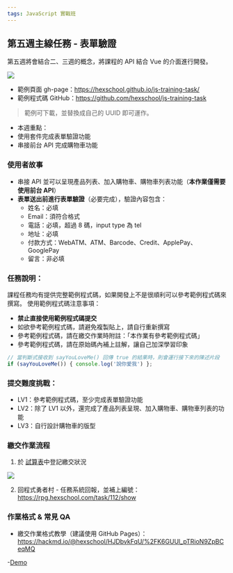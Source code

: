 ```yaml
---
tags: JavaScript 實戰班
---
```



## 第五週主線任務 - 表單驗證
第五週將會結合二、三週的概念，將課程的 API 結合 Vue 的介面進行開發。

![](https://i.imgur.com/MUBzXrN.png)

- 範例頁面 gh-page：https://hexschool.github.io/js-training-task/
- 範例程式碼 GitHub：https://github.com/hexschool/js-training-task
> 範例可下載，並替換成自己的 UUID 即可運作。

- 本週重點：
- 使用套件完成表單驗證功能
- 串接前台 API 完成購物車功能

### 使用者故事

- 串接 API 並可以呈現產品列表、加入購物車、購物車列表功能（**本作業僅需要使用前台 API**）
- **表單送出前進行表單驗證**（必要完成），驗證內容包含：
    - 姓名：必填
    - Email：須符合格式
    - 電話：必填，超過 8 碼，input type 為 tel
    - 地址：必填
    - 付款方式：WebATM、ATM、Barcode、Credit、ApplePay、GooglePay
    - 留言：非必填

### 任務說明：

課程任務均有提供完整範例程式碼，如果開發上不是很順利可以參考範例程式碼來撰寫。
使用範例程式碼注意事項：
- **禁止直接使用範例程式碼提交**
- 如欲參考範例程式碼，請避免複製貼上，請自行重新撰寫
- 參考範例程式碼，請在繳交作業時附註：「本作業有參考範例程式碼」
- 參考範例程式碼，請在原始碼內補上註解，讓自己加深學習印象
```js
// 當判斷式接收到 sayYouLoveMe() 回傳 true 的結果時，則會運行接下來的陳述片段
if (sayYouLoveMe()) { console.log('說你愛我') };
```

### 提交難度挑戰：
- LV1：參考範例程式碼，至少完成表單驗證功能
- LV2：除了 LV1 以外，還完成了產品列表呈現、加入購物車、購物車列表的功能
- LV3：自行設計購物車的版型


### 繳交作業流程

1. 於 [試算表](https://docs.google.com/spreadsheets/d/1DOk5jCqnz-y_z6M_aFaoNn3n-ayheFhQ6h2LLDzYaXg/edit#gid=0
)中登記繳交狀況

![](https://i.imgur.com/QIFVcDt.png)

2. 回程式勇者村 - 任務系統回報，並補上編號：https://rpg.hexschool.com/task/112/show

### 作業格式 & 常見 QA
- 繳交作業格式教學（建議使用 GitHub Pages）：https://hackmd.io/@hexschool/HJDbvkFqU/%2FK6GUUl_pTRioN9ZpBCeqMQ

-[Demo](https://shaoyukao.github.io/2020-Hexschool-Exercise/%e7%ac%ac%e4%ba%94%e9%80%b1/%E4%B8%BB%E7%B7%9A%E4%BB%BB%E5%8B%99/index.html)